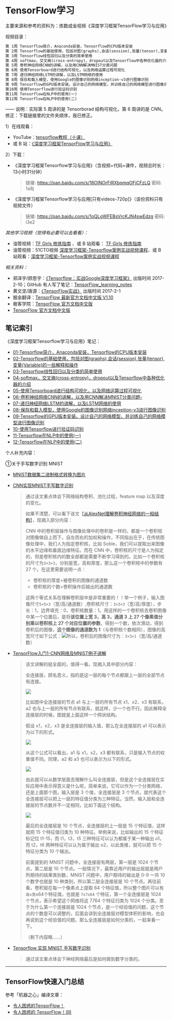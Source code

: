 # TensorFlow学习

主要来源和参考的资料为：炼数成金视频《深度学习框架TensorFlow学习与应用》

视频目录：

``` xml
第 1周 Tensorflow简介，Anaconda安装，Tensorflow的CPU版本安装
第 2周 Tensorflow的基础使用，包括对图(graphs),会话(session),张量(tensor),变量(Variable)的一些解释和操作
第 3周 Tensorflow线性回归以及分类的简单使用
第 4周 softmax，交叉熵(cross-entropy)，dropout以及Tensorflow中各种优化器的介绍
第 5周 卷积神经网络CNN的讲解，以及用CNN解决MNIST分类问题
第 6周 使用Tensorboard进行结构可视化，以及网络运算过程可视化
第 7周 递归神经网络LSTM的讲解，以及LSTM网络的使用
第 8周 保存和载入模型，使用Google的图像识别网络inception-v3进行图像识别
第 9周 Tensorflow的GPU版本安装。设计自己的网络模型，并训练自己的网络模型进行图像识别
第10周 使用Tensorflow进行验证码识别
第11周 Tensorflow在NLP中的使用(一)
第12周 Tensorflow在NLP中的使用(二)
```

—— 说明：实际第 5 周讲的是 Tensorborad 结构可视化，第 6 周讲的是 CNN。修正：下载链接里的文件夹顺序，我已修正。

1）在线观看：

- YouTube：[tensorflow教程（十课）](https://www.youtube.com/watch?v=eAtGqz8ytOI&list=PLjSwXXbVlK6IHzhLOMpwHHLjYmINRstrk&index=2&t=0s)
- 或 B 站：[《深度学习框架TensorFlow学习与应用》](https://www.bilibili.com/video/av20542427/)

2）下载：

- 《深度学习框架Tensorflow学习与应用》（含视频+代码+课件，视频总时长：13小时31分钟）

  > 链接: https://pan.baidu.com/s/16OINOrFiRXbqmqOFjCFzLQ 密码: 1a8j

- 《深度学习框架Tensorflow学习与应用[只有videos-720p]》（该份资料只有视频文件）

  > 链接: https://pan.baidu.com/s/1oQLgWFEBsVrcKJN4swEdzg 密码: i3e2

*其他学习视频（觉得有必要可以去看看）：* 

- 油管视频：[TF Girls 修炼指南](https://www.youtube.com/watch?v=TrWqRMJZU8A&list=PLwY2GJhAPWRcZxxVFpNhhfivuW0kX15yG&index=2) 、或 B 站观看： [TF Girls 修炼指南](https://space.bilibili.com/16696495/#/channel/detail?cid=1588) 
- 油管视频：51CTO视频 [深度学习框架-Tensorflow案例实战视频课程](https://www.youtube.com/watch?v=-pYU4ub7g0c&list=PL8LR_PrSuIRhpEYA3sJ-J5hYGYUSwZwdS)、或 B 站观看：[深度学习框架-Tensorflow案例实战视频课程](https://www.bilibili.com/video/av29663946/?p=1)

*相关资料：*

- 郑泽宇/顾思宇：[《Tensorflow：实战Google深度学习框架》](https://book.douban.com/subject/26976457/) 出版时间 2017-2-10；GitHub 有人写了笔记：[TensorFlow_learning_notes](https://github.com/cookeem/TensorFlow_learning_notes)
- 黄文坚/唐源：[《TensorFlow实战》](https://book.douban.com/subject/26974266/) 出版时间 2017-2-1
- 掘金翻译：[TensorFlow 最新官方文档中文版 V1.10 ](https://github.com/xitu/tensorflow-docs)
- 极客学院：[TensorFlow 官方文档中文版](http://wiki.jikexueyuan.com/project/tensorflow-zh/)
- [TensorFlow 官方文档中文版](http://www.tensorfly.cn/tfdoc/get_started/introduction.html)

## 笔记索引

《深度学习框架Tensorflow学习与应用》笔记：

- [01-Tensorflow简介，Anaconda安装，Tensorflow的CPU版本安装](/Notes/01-Tensorflow简介，Anaconda安装，Tensorflow的CPU版本安装.md)
- [02-Tensorflow的基础使用，包括对图(graphs),会话(session),张量(tensor),变量(Variable)的一些解释和操作](/Notes/02-Tensorflow的基础使用，包括对图\(graphs\),会话\(session\),张量\(tensor\),变量\(Variable\)的一些解释和操作.md)
- [03-Tensorflow线性回归以及分类的简单使用](/Notes/03-Tensorflow线性回归以及分类的简单使用.md)
- [04-softmax，交叉熵(cross-entropy)，dropout以及Tensorflow中各种优化器的介绍](/Notes/04-softmax，交叉熵\(cross-entropy\)，dropout以及Tensorflow中各种优化器的介绍.md)
- [05-使用Tensorboard进行结构可视化，以及网络运算过程可视化](/Notes/05-使用Tensorboard进行结构可视化，以及网络运算过程可视化.md)
- [06-卷积神经网络CNN的讲解，以及用CNN解决MNIST分类问题-](/Notes/06-卷积神经网络CNN的讲解，以及用CNN解决MNIST分类问题.md)
- [07-递归神经网络LSTM的讲解，以及LSTM网络的使用](/Notes/07-递归神经网络LSTM的讲解，以及LSTM网络的使用.md)
- [08-保存和载入模型，使用Google的图像识别网络inception-v3进行图像识别](/Notes/08-保存和载入模型，使用Google的图像识别网络inception-v3进行图像识别.md)
- [09-Tensorflow的GPU版本安装。设计自己的网络模型，并训练自己的网络模型进行图像识别](/Notes/09-Tensorflow的GPU版本安装。设计自己的网络模型，并训练自己的网络模型进行图像识别.md)
- [10-使用Tensorflow进行验证码识别](/Notes/10-使用Tensorflow进行验证码识别.md)
- [11-Tensorflow在NLP中的使用(一)](/Notes/11-Tensorflow在NLP中的使用\(一\).md)
- [12-Tensorflow在NLP中的使用(二)](/Notes/12-Tensorflow在NLP中的使用\(二\).md)

个人补充内容：

①关于手写数字识别 MNIST

- [MNIST数据集二进制格式转换为图片](other/MNIST数据集二进制格式转换为图片.md)

- [CNN实现MNIST手写数字识别](https://blog.csdn.net/lijiecao0226/article/details/78379110)

  > 通过该文重点体会下网络结构卷积、池化过程，feature map 以及深度的变化。
  >
  > 如果不清楚，可以看下该文【[从AlexNet理解卷积神经网络的一般结构](https://blog.csdn.net/chaipp0607/article/details/72847422)】，现摘入部分内容：
  >
  > CNN 中的卷积层操作与图像处理中的卷积是一样的，都是一个卷积核对图像做自上而下，自左而右的加权和操作，不同指出在于，在传统图像处理中，我们人为指定卷积核，比如 Soble，我们可以提取出来图像的水平边缘和垂直边缘特征。而在 CNN 中，卷积核的尺寸是人为指定的，但是卷积核内的数全部都是需要不断学习得到的。比如一个卷积核的尺寸为`3×3×3`，分别是宽，高和厚度，那么这一个卷积核中的参数有 27 个。在这里需要说明一点：
  >
  > - 卷积核的厚度=被卷积的图像的通道数
  > - 卷积核的个数=卷积操作后输出的通道数
  >
  > 这两个等式关系在理解卷积层中是非常重要的！！举一个例子，输入图像尺寸`5×5×3`（宽/高/通道数）,卷积核尺寸：`3×3×3`（宽/高/厚度），步长：1，边界填充：0，卷积核数量：1。用这样的一个卷积核去卷积图像中某一个位置后，是将**该位置上宽 3，高 3，通道 3 上 27 个像素值分别乘以卷积核上 27 个对应位置的参数**，得到一个数，依次滑动，得到卷积后的图像，**这个图像的通道数为 1**（与卷积核个数相同），图像的高宽尺寸如下公式：![](http://p35l3ejfq.bkt.clouddn.com/20181105201546.png)所以，卷积后的图像尺寸为：`3×3×1`（宽/高/通道数）

- [TensorFlow入门1-CNN网络及MNIST例子讲解](https://blog.csdn.net/zgzczzw/article/details/79897956)

  > 该文讲解的挺全面的，值得一看。现摘入其中部分内容：
  >
  > 全连接层，顾名思义，指的是这一层的每个节点都跟上一层的全部节点有连接。
  >
  > ![](http://p35l3ejfq.bkt.clouddn.com/20181105203937.png)
  >
  > 比如图中全连接层的节点 a1 与上一层的所有节点 x1、x2、x3 有联系，a2 也与上一层的所有节点有联系，就这样，少一个也不行。因此解释全连接层的时候，图就是上面这样一个网状结构。
  >
  > 假设 x1，x2，x3 是全连接层的输入值，那么在全连接层的 a1 可以表示为以下的形式。
  >
  > ![](http://p35l3ejfq.bkt.clouddn.com/20181105204240.png)
  >
  > 从这个公式可以看出，a1 与 x1，x2，x3 都有联系，只是输入节点的权重值不同。同理，a2 和 a3 也可以表示为以下的形式。
  >
  > ![](http://p35l3ejfq.bkt.clouddn.com/20181105204304.png)
  >
  > 由此就可以从数学层面去理解什么叫全连接层，但是这个全连接层在实际应用中表示得意义是什么呢，简单来说，它可以作为一个分类网络，还是上面那个图，输入层是 3 个值，全连接层是 3 个节点，就代表这个全连接层可以把上一层的特征值分类为三种特征。当然，输入层和全连接层的节点数并不一定相同，比如下面这个结构。
  >
  > ![](http://p35l3ejfq.bkt.clouddn.com/20181105204341.png)
  >
  > 最后的全连接层是 10 个节点，全连接层的上一层是 15 个特征值，这样就把 15 个特征值归类为 10 种特征。举例来说，比如输出的 15 个特征标记位 t1-15，而 t1，t3，t5 三种特征可以认为都属于某一种输出 o1。而 t2，t6 两种特征可以认为属于输出 o2，以此类推，就可以把 15 个特征分类为 10 个输出。
  >
  > 前面提到的 MNIST 问题中，全连接层有两层，第一层是 1024 个节点，第二层是 10 个节点。一般情况下，最靠近用户的输出层就是用户所期待的结果类别数，MNIST 问题中，用户期待的输出是 0-9 一共 10 个数字也就是 10 种类别，所以第二层全连接层是 10 个节点。再往前看，卷积层在每一个像素点上提取 64 个特征值，所以整个图片可以有`高x宽`x64个特征值，也就是 `7x7x64` 个特征，第一个全连接层是 1024 个节点，表示希望这个网络将这 7*7*64 个特征归类为 1024 个分类。至于为什么第一个连接层是 1024 个节点，是一个经验值的问题，这个节点的个数是可以调整的，后面会讲到全连接层对模型体积的影响，也会再说到这个经验值的问题。那么全连接层是如何分类的，一起来看一下。
  >
  > （剩下内容略……）

- [Tensorflow 实现 MNIST 手写数字识别](https://blog.csdn.net/u010858605/article/details/69830657)

  > 通过该文重点体会下神经网络最后是如何做到数字分类的。

---

## TensorFlow快速入门总结

参考「机器之心」编译文章：

- [令人困惑的TensorFlow！](https://zhuanlan.zhihu.com/p/38812133)
- [令人困惑的 TensorFlow！(II)](https://zhuanlan.zhihu.com/p/46008208)

